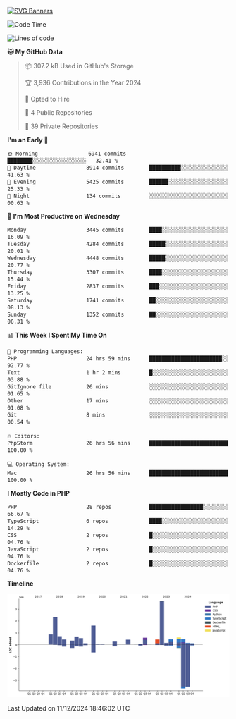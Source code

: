 [![SVG Banners](https://svg-banners.vercel.app/api?type=glitch&text1=Gere_Lajos%F0%9F%92%BB&width=800&height=400)](https://github.com/Akshay090/svg-banners)

<!--START_SECTION:waka-->
![Code Time](http://img.shields.io/badge/Code%20Time-2%2C002%20hrs%205%20mins-blue)

![Lines of code](https://img.shields.io/badge/From%20Hello%20World%20I%27ve%20Written-15.0%20million%20lines%20of%20code-blue)

**🐱 My GitHub Data** 

> 📦 307.2 kB Used in GitHub's Storage 
 > 
> 🏆 3,936 Contributions in the Year 2024
 > 
> 💼 Opted to Hire
 > 
> 📜 4 Public Repositories 
 > 
> 🔑 39 Private Repositories 
 > 
**I'm an Early 🐤** 

```text
🌞 Morning                6941 commits        ████████░░░░░░░░░░░░░░░░░   32.41 % 
🌆 Daytime                8914 commits        ██████████░░░░░░░░░░░░░░░   41.63 % 
🌃 Evening                5425 commits        ██████░░░░░░░░░░░░░░░░░░░   25.33 % 
🌙 Night                  134 commits         ░░░░░░░░░░░░░░░░░░░░░░░░░   00.63 % 
```
📅 **I'm Most Productive on Wednesday** 

```text
Monday                   3445 commits        ████░░░░░░░░░░░░░░░░░░░░░   16.09 % 
Tuesday                  4284 commits        █████░░░░░░░░░░░░░░░░░░░░   20.01 % 
Wednesday                4448 commits        █████░░░░░░░░░░░░░░░░░░░░   20.77 % 
Thursday                 3307 commits        ████░░░░░░░░░░░░░░░░░░░░░   15.44 % 
Friday                   2837 commits        ███░░░░░░░░░░░░░░░░░░░░░░   13.25 % 
Saturday                 1741 commits        ██░░░░░░░░░░░░░░░░░░░░░░░   08.13 % 
Sunday                   1352 commits        ██░░░░░░░░░░░░░░░░░░░░░░░   06.31 % 
```


📊 **This Week I Spent My Time On** 

```text
💬 Programming Languages: 
PHP                      24 hrs 59 mins      ███████████████████████░░   92.77 % 
Text                     1 hr 2 mins         █░░░░░░░░░░░░░░░░░░░░░░░░   03.88 % 
GitIgnore file           26 mins             ░░░░░░░░░░░░░░░░░░░░░░░░░   01.65 % 
Other                    17 mins             ░░░░░░░░░░░░░░░░░░░░░░░░░   01.08 % 
Git                      8 mins              ░░░░░░░░░░░░░░░░░░░░░░░░░   00.54 % 

🔥 Editors: 
PhpStorm                 26 hrs 56 mins      █████████████████████████   100.00 % 

💻 Operating System: 
Mac                      26 hrs 56 mins      █████████████████████████   100.00 % 
```

**I Mostly Code in PHP** 

```text
PHP                      28 repos            █████████████████░░░░░░░░   66.67 % 
TypeScript               6 repos             ████░░░░░░░░░░░░░░░░░░░░░   14.29 % 
CSS                      2 repos             █░░░░░░░░░░░░░░░░░░░░░░░░   04.76 % 
JavaScript               2 repos             █░░░░░░░░░░░░░░░░░░░░░░░░   04.76 % 
Dockerfile               2 repos             █░░░░░░░░░░░░░░░░░░░░░░░░   04.76 % 
```



**Timeline**

![Lines of Code chart](https://raw.githubusercontent.com/gere-lajos/gere-lajos/main/assets/bar_graph.png)


 Last Updated on 11/12/2024 18:46:02 UTC
<!--END_SECTION:waka-->
